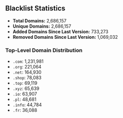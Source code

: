 ## Blacklist Statistics

- **Total Domains:** 2,686,157
- **Unique Domains:** 2,686,157
- **Added Domains Since Last Version:** 733,273
- **Removed Domains Since Last Version:** 1,069,032

### Top-Level Domain Distribution

-  `.com`: 1,231,981
-  `.org`: 221,064
-  `.net`: 164,930
-  `.shop`: 78,083
-  `.top`: 69,119
-  `.xyz`: 65,639
-  `.io`: 63,907
-  `.pl`: 48,681
-  `.info`: 44,784
-  `.fr`: 36,088
